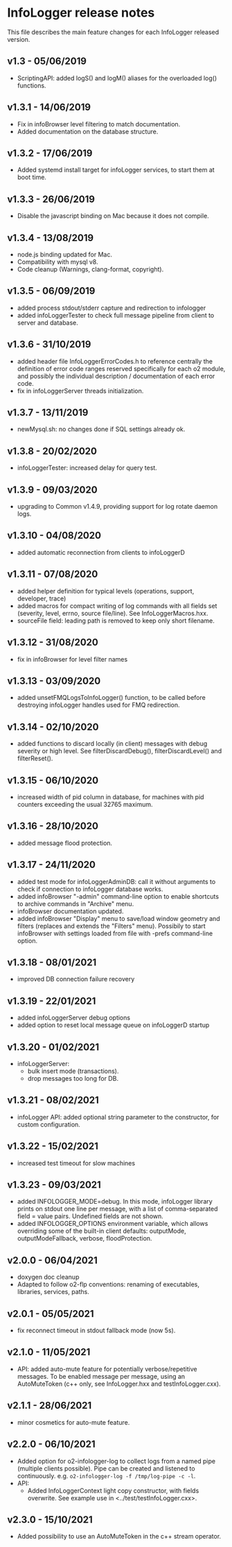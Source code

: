 # InfoLogger release notes

This file describes the main feature changes for each InfoLogger released version.

## v1.3 - 05/06/2019
- ScriptingAPI: added logS() and logM() aliases for the overloaded log() functions.

## v1.3.1 - 14/06/2019
- Fix in infoBrowser level filtering to match documentation.
- Added documentation on the database structure.

## v1.3.2 - 17/06/2019
- Added systemd install target for infoLogger services, to start them at boot time.

## v1.3.3 - 26/06/2019
- Disable the javascript binding on Mac because it does not compile. 

## v1.3.4 - 13/08/2019
- node.js binding updated for Mac.
- Compatibility with mysql v8.
- Code cleanup (Warnings, clang-format, copyright).

## v1.3.5 - 06/09/2019
- added process stdout/stderr capture and redirection to infologger
- added infoLoggerTester to check full message pipeline from client to server and database.

## v1.3.6 - 31/10/2019
- added header file InfoLoggerErrorCodes.h to reference centrally the definition of error code ranges reserved specifically for each o2 module, and possibly the individual description / documentation of each error code.
- fix in infoLoggerServer threads initialization.

## v1.3.7 - 13/11/2019
- newMysql.sh: no changes done if SQL settings already ok.

## v1.3.8 - 20/02/2020
- infoLoggerTester: increased delay for query test.

## v1.3.9 - 09/03/2020
- upgrading to Common v1.4.9, providing support for log rotate daemon logs.

## v1.3.10 - 04/08/2020
- added automatic reconnection from clients to infoLoggerD

## v1.3.11 - 07/08/2020
- added helper definition for typical levels (operations, support, developer, trace)
- added macros for compact writing of log commands with all fields set (severity, level, errno, source file/line). See InfoLoggerMacros.hxx.
- sourceFile field: leading path is removed to keep only short filename.

## v1.3.12 - 31/08/2020
- fix in infoBrowser for level filter names

## v1.3.13 - 03/09/2020
- added unsetFMQLogsToInfoLogger() function, to be called before destroying infoLogger handles used for FMQ redirection.

## v1.3.14 - 02/10/2020
- added functions to discard locally (in client) messages with debug severity or high level. See filterDiscardDebug(), filterDiscardLevel() and filterReset().

## v1.3.15 - 06/10/2020
- increased width of pid column in database, for machines with pid counters exceeding the usual 32765 maximum.

## v1.3.16 - 28/10/2020
- added message flood protection.

## v1.3.17 - 24/11/2020
- added test mode for infoLoggerAdminDB: call it without arguments to check if connection to infoLogger database works.
- added infoBrowser "-admin" command-line option to enable shortcuts to archive commands in "Archive" menu.
- infoBrowser documentation updated.
- added infoBrowser "Display" menu to save/load window geometry and filters (replaces and extends the "Filters" menu). Possibily to start infoBrowser with settings loaded from file with -prefs command-line option.

## v1.3.18 - 08/01/2021
- improved DB connection failure recovery

## v1.3.19 - 22/01/2021
- added infoLoggerServer debug options
- added option to reset local message queue on infoLoggerD startup

## v1.3.20 - 01/02/2021
- infoLoggerServer:
  - bulk insert mode (transactions).
  - drop messages too long for DB.

## v1.3.21 - 08/02/2021
- infoLogger API: added optional string parameter to the constructor, for custom configuration.

## v1.3.22 - 15/02/2021
- increased test timeout for slow machines

## v1.3.23 - 09/03/2021
- added INFOLOGGER_MODE=debug. In this mode, infoLogger library prints on stdout one line per message, with a list of comma-separated field = value pairs. Undefined fields are not shown.
- added INFOLOGGER_OPTIONS environment variable, which allows overriding some of the built-in client defaults: outputMode, outputModeFallback, verbose, floodProtection.

## v2.0.0 - 06/04/2021
- doxygen doc cleanup
- Adapted to follow o2-flp conventions: renaming of executables, libraries, services, paths.

## v2.0.1 - 05/05/2021
- fix reconnect timeout in stdout fallback mode (now 5s).

## v2.1.0 - 11/05/2021
- API: added auto-mute feature for potentially verbose/repetitive messages. To be enabled message per message, using an AutoMuteToken (c++ only, see InfoLogger.hxx and testInfoLogger.cxx).

## v2.1.1 - 28/06/2021
- minor cosmetics for auto-mute feature.

## v2.2.0 - 06/10/2021
- Added option for o2-infologger-log to collect logs from a named pipe (multiple clients possible). Pipe can be created and listened to continuously. e.g. `o2-infologger-log -f /tmp/log-pipe -c -l`.
- API:
  - Added InfoLoggerContext light copy constructor, with fields overwrite. See example use in <../test/testInfoLogger.cxx>.

## v2.3.0 - 15/10/2021
- Added possibility to use an AutoMuteToken in the c++ stream operator.
